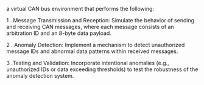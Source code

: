 a virtual CAN bus environment that performs the following:

1 . Message Transmission and Reception: Simulate the behavior of sending and receiving CAN messages, where each message consists of an arbitration ID and an 8-byte data payload.

2 . Anomaly Detection: Implement a mechanism to detect unauthorized message IDs and abnormal data patterns within received messages.

3 .Testing and Validation: Incorporate intentional anomalies (e.g., unauthorized IDs or data exceeding thresholds) to test the robustness of the anomaly detection system.
